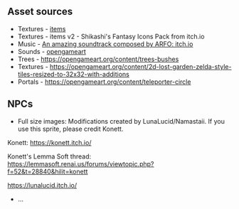 ## Asset sources
- Textures - [items](http://7soul1.deviantart.com/art/420-Pixel-Art-Icons-for-RPG-129892453)
- Textures - items v2 - Shikashi's Fantasy Icons Pack from itch.io
- Music - [An amazing soundtrack composed by ARFO: itch.io](https://bakudas.itch.io/generic-rpg-pack)
- Sounds - [opengameart](https://opengameart.org/content/rpg-sound-pack)
- Trees - https://opengameart.org/content/trees-bushes
- Textures - https://opengameart.org/content/2d-lost-garden-zelda-style-tiles-resized-to-32x32-with-additions
- Portals - https://opengameart.org/content/teleporter-circle

## NPCs

- Full size images: Modifications created by LunaLucid/Namastaii. 
If you use this sprite, please credit Konett.

Konett: https://konett.itch.io/

Konett's Lemma Soft thread: https://lemmasoft.renai.us/forums/viewtopic.php?f=52&t=28840&hilit=konett

https://lunalucid.itch.io/
                    
- ...